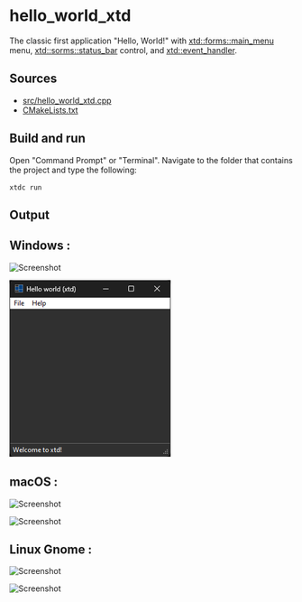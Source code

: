 # hello_world_xtd

The classic first application "Hello, World!" with [xtd::forms::main_menu](https://gammasoft71.github.io/xtd/reference_guides/latest/classxtd_1_1forms_1_1main__menu.html) menu, [xtd::sorms::status_bar](https://gammasoft71.github.io/xtd/reference_guides/latest/classxtd_1_1forms_1_1status__bar.html) control, and [xtd::event_handler](https://gammasoft71.github.io/xtd/reference_guides/latest/group__events.html#ga0b1801aa17fa22ddacfdcccd7b25316b).

## Sources

* [src/hello_world_xtd.cpp](src/hello_world_xtd.cpp)
* [CMakeLists.txt](CMakeLists.txt)

## Build and run

Open "Command Prompt" or "Terminal". Navigate to the folder that contains the project and type the following:

```shell
xtdc run
```

## Output

## Windows :

![Screenshot](../../../../docs/pictures/examples/hello_world_xtd_w.png)

![Screenshot](../../../../docs/pictures/examples/hello_world_xtd_wd.png)

## macOS :

![Screenshot](../../../../docs/pictures/examples/hello_world_xtd_m.png)

![Screenshot](../../../../docs/pictures/examples/hello_world_xtd_md.png)

## Linux Gnome :

![Screenshot](../../../../docs/pictures/examples/hello_world_xtd_g.png)

![Screenshot](../../../../docs/pictures/examples/hello_world_xtd_gd.png)
